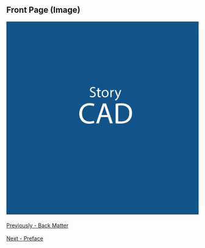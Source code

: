 ## Front Page (Image) ##

![](StoryCAD.png)
 <br/>
 <br/>
[Previously - Back Matter](Back_Matter.md) <br/>
 <br/>
[Next - Preface](Preface.md) <br/>
 <br/>

